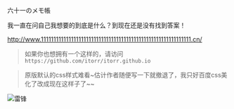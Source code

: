 六十一のメモ帳

我一直在问自己我想要的到底是什么？到现在还是没有找到答案！

http://www.111111111111111111111111111111111111111111111111111111111111.cn/

>如果你也想拥有一个这样的，请访问 `https://github.com/itorr/itorr.github.io`

>原版默认的css样式难看~估计作者随便写一下就撤退了，我只好百度css美化了改成现在这样子了~~

![雷锋](https://imgsa.baidu.com/baike/c0%3Dbaike80%2C5%2C5%2C80%2C26/sign=6636d4914b540923be646b2cf331ba6c/b21bb051f8198618ddfdc53648ed2e738ad4e6ce.jpg)
